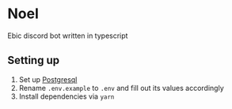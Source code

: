# Noel

Ebic discord bot written in typescript

## Setting up

1. Set up [Postgresql](https://wiki.archlinux.org/index.php/PostgreSQL)
2. Rename `.env.example` to `.env` and fill out its values accordingly
3. Install dependencies via `yarn`
<!-- TODO -->

